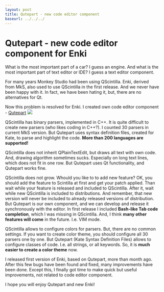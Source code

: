 ```yaml
---
layout: post
title: Qutepart - new code editor component
baseurl: ../../../
---
```


# Qutepart - new code editor component for Enki

What is the most important part of a car? I guess an engine. And what is the most important part of text editor or IDE?
I guess a text editor component.

For many years Monkey Studio had been using QScintilla. Enki, derived from MkS, also used to use QScintilla in the first release. And we never have been happy with it. In fact, we have been hating it, but, there are no alternatives for Qt.

Now this problem is resolved for Enki. I created own code editor component - [Qutepart](https://github.com/andreikop/qutepart)
<img src="../../../blog-screens/qutepart.png"/>

QScintilla has binary parsers, implemented in C++. It is quite difficult to create new parsers (who likes coding in C++?). I counted 30 parsers in current MkS version.
But Qutepart uses syntax definition files, created for Kate, to parse and highlight the code. **More than 200 languages are supported!**

QScintilla does not inherit QPlainTextEdit, but draws all text with own code. And, drawing algorithm sometimes sucks. Especially on long text lines, which does not fit in one row.
But Qutepart uses Qt functionality, and Qutepart works fine.

QScintilla does not grow. Whould you like to to add new feature? OK, you should add the feature to Scintilla at first and get your patch applied. Than wait while your feature is released and included to QScintilla. After it, wait while new QScintilla is included to distributions. And remember, that new version will never be included to already released versions of distribution.
But Qutepart is our own component, and we can develop and release it synchronously with the editor.
In first release I included **Bash-like Tab code completion**, which I was missing in QScintilla. And, I think **many other features will come** in the future. I.e. VIM mode.

QScintilla allows to configure colors for parsers. But, there are no common settings. If you want to create color theme, you should configure all 30 parsers one by one.
But Qutepart (Kate Syntax Definition Files) allows to configure classes of code. I.e. all strings, or all keywords. So, it is **much easier to create a color theme** now.

I released first version of Enki, based on Qutepart, more than month ago. After this few bugs have been found and fixed, many improvements have been done. Except this, I finally got time to make quick but useful improvements, not related to code editor component.

I hope you will enjoy Qutepart and new Enki!
